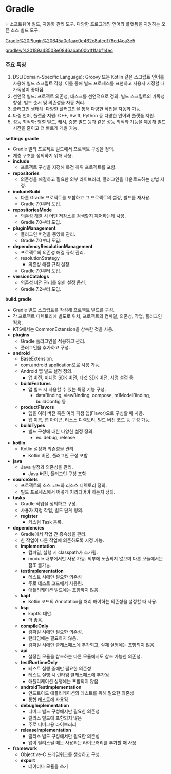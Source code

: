 # Gradle

<aside>
💡 소프트웨어 빌드, 자동화 관리 도구.
다양한 프로그래밍 언어와 플랫폼을 지원하는 오픈 소스 빌드 도구.

</aside>

[Gradle%20Plugin%20645a0c1aac0e462c8afcdf76ed4ca3e5](Gradle%20Plugin%20645a0c1aac0e462c8afcdf76ed4ca3e5)

[gradlew%20189a43508e0846abab00b1f1fabf14ec](gradlew%20189a43508e0846abab00b1f1fabf14ec)

### **주요 특징**

1. DSL(Domain-Specific Language): Groovy 또는 Kotlin 같은 스크립트 언어를 사용해 빌드 스크립트 작성. 이를 통해 빌드 프로세스를 표현하고 사용자 지정할 때 가독성이 좋아짐.
2. 선언적 빌드: 프로젝트 의존성, 태스크를 선언적으로 정의. 빌드 스크립트의 가독성 향상, 빌드 순서 및 의존성을 자동 처리.
3. 플러그인 생태계: 다양한 플러그인을 통해 다양한 작업을 자동화 가능.
4. 다중 언어, 플랫폼 지원: C++, Swift, Python 등 다양한 언어와 플랫폼 지원.
5. 성능 최적화: 병렬 빌드, 캐시, 증분 빌드 등과 같은 성능 최적화 기능을 제공해 빌드 시간을 줄이고 더 빠르게 개발 가능.

**settings.gradle**

- Gradle 멀티 프로젝트 빌드에서 프로젝트 구성을 정의.
- 계층 구조를 정의하기 위해 사용.
- **include**
    - 프로젝트 구성을 지정해 특정 하위 프로젝트를 포함.
- **repositories**
    - 의존성을 해결하고 필요한 외부 라이브러리, 플러그인을 다운로드하는 방법 지정.
- **includeBuild**
    - 다른 Gradle 프로젝트를 포함하고 그 프로젝트의 설정, 빌드를 재사용.
    - Gradle 7.0부터 도입.
- **repositoriesMode**
    - 의존성 해결 시 어떤 저장소를 검색할지 제어하는데 사용.
    - Gradle 7.0부터 도입.
- **pluginManagement**
    - 플러그인 버전을 중앙화 관리.
    - Gradle 7.0부터 도입.
- **dependencyResolutionManagement**
    - 프로젝트의 의존성 해결 규칙 관리.
    - resolutionStrategy
        - 의존성 해결 규칙 설정.
    - Gradle 7.0부터 도입.
- **versionCatalogs**
    - 의존성 버전 관리를 위한 설정 옵션.
    - Gradle 7.2부터 도입.

**build.gradle**

- Gradle 빌드 스크립트를 작성해 프로젝트 빌드를 구성.
- 각 프로젝트 디렉토리에 별도로 위치, 프로젝트의 컴파일, 의존성, 작업, 플러그인 적용.
- KTS에서는 CommonExtension을 상속한 것을 사용.
- **plugins**
    - Gradle 플러그인을 적용하고 관리.
    - 플러그인을 추가하고 구성.
- **android**
    - BaseExtension.
    - com.android.application으로 사용 가능.
    - Android 앱 빌드 설정 정의.
        - 앱 버전, 미니멈 SDK 버전, 타겟 SDK 버전, 서명 설정 등
    - **buildFeatures**
        - 앱 빌드 시 사용할 수 있는 특정 기능 구성.
            - dataBinding, viewBinding, compose, m1ModelBinding, buildConfig 등
    - **productFlavors**
        - 앱을 여러 버전 혹은 여러 파생 앱(Flavor)으로 구성할 때 사용.
        - 앱 이름, 앱 아이콘, 리소스 디렉토리, 빌드 버전 코드 등 구성 가능.
    - **buildTypes**
        - 빌드 구성에 대한 다양한 설정 정의.
            - ex. debug, release
- **kotlin**
    - Kotlin 설정과 의존성을 관리.
        - Kotlin 버전, 플러그인 구성 포함
- **java**
    - Java 설정과 의존성을 관리.
        - Java 버전, 플러그인 구성 포함
- **sourceSets**
    - 프로젝트의 소스 코드와 리소스 디렉토리 정의.
    - 빌드 프로세스에서 어떻게 처리되어야 하는지 정의.
- **tasks**
    - Gradle 작업을 정의하고 구성.
    - 사용자 지정 작업, 빌드 단계 정의.
    - **register**
        - 커스텀 Task 등록.
- **dependencies**
    - Gradle에서 작업 간 종속성을 관리.
    - 한 작업이 다른 작업에 의존하도록 지정 가능.
    - **implementation**
        - 컴파일, 실행 시 classpath가 추가됨.
        - module 내부에서만 사용 가능. 외부에 노출되지 않으며 다른 모듈에서는 참조 불가능.
    - **testImplementation**
        - 테스트 시에만 필요한 의존성
        - 주로 테스트 코드에서 사용됨.
        - 애플리케이션 빌드에는 포함하지 않음.
    - **kapt**
        - Kotlin 코드의 Annotation을 처리 해야하는 의존성을 설정할 때 사용.
    - **ksp**
        - kapt의 대안.
        - 더 좋음.
    - **compileOnly**
        - 컴파일 시에만 필요한 의존성.
        - 런타임에는 필요하지 않음.
        - 컴파일 시에만 클래스패스에 추가되고, 실제 실행에는 포함되지 않음.
    - **api**
        - 설정한 모듈을 참조하는 다른 모듈에서도 참조 가능한 의존성.
    - **testRuntimeOnly**
        - 테스트 실행 중에만 필요한 의존성
        - 테스트 실행 시 런타임 클래스패스에 추가됨
        - 애플리케이션 실행에는 포함되지 않음
    - **androidTestImplementation**
        - 안드로이드 애플리케이션의 테스트를 위해 필요한 의존성
        - 통합 테스트에 사용됨
    - **debugImplementation**
        - 디버그 빌드 구성에서만 필요한 의존성
        - 릴리스 빌드에 포함되지 않음
        - 주로 디버그용 라이브러리
    - **releaseImplementation**
        - 릴리스 빌드 구성에서만 필요한 의존성
        - 앱이 릴리스될 때는 사용되는 라이브러리를 추가할 때 사용
- **framework**
    - Objective-C 프레임워크를 생성하고 구성.
    - **export**
        - 데이터나 모듈을 쓰기